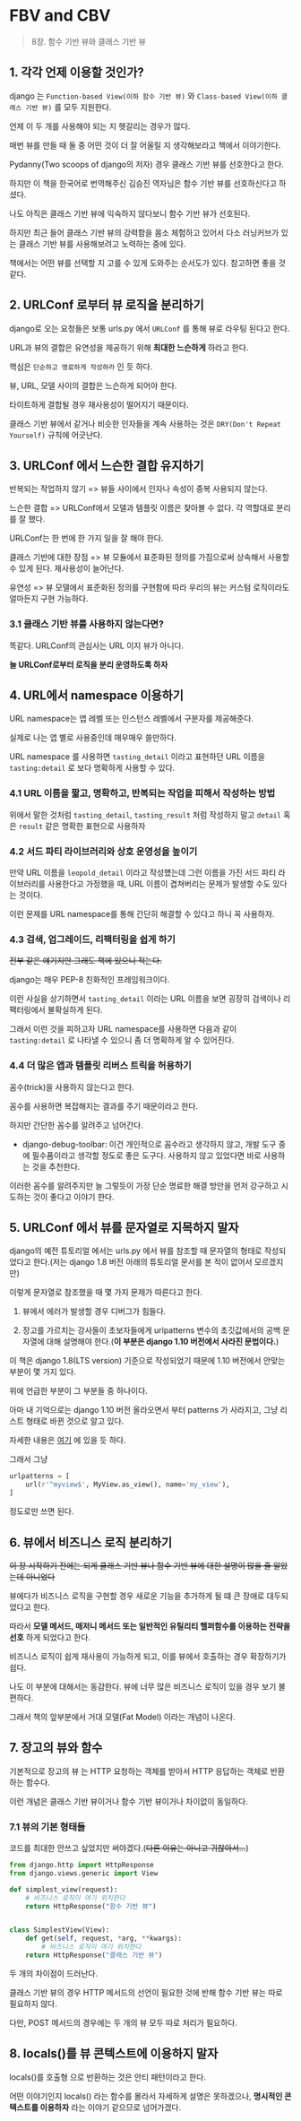 # FBV and CBV
> 8장. 함수 기반 뷰와 클래스 기반 뷰

## 1. 각각 언제 이용할 것인가?
django 는 `Function-based View(이하 함수 기반 뷰)` 와 `Class-based View(이하 클래스 기반 뷰)` 를 모두 지원한다.

언제 이 두 개를 사용해야 되는 지 헷갈리는 경우가 많다.

매번 뷰를 만들 때 둘 중 어떤 것이 더 잘 어울릴 지 생각해보라고 책에서 이야기한다.

Pydanny(Two scoops of django의 저자) 경우 클래스 기반 뷰를 선호한다고 한다.

하지만 이 책을 한국어로 번역해주신 김승진 역자님은 함수 기반 뷰를 선호하신다고 하셨다.

나도 아직은 클래스 기반 뷰에 익숙하지 않다보니 함수 기반 뷰가 선호된다.

하지만 최근 들어 클래스 기반 뷰의 강력함을 몸소 체험하고 있어서 다소 러닝커브가 있는 클래스 기반 뷰를 사용해보려고 노력하는 중에 있다.

책에서는 어떤 뷰를 선택할 지 고를 수 있게 도와주는 순서도가 있다. 참고하면 좋을 것 같다.


## 2. URLConf 로부터 뷰 로직을 분리하기

django로 오는 요청들은 보통 urls.py 에서 `URLConf` 를 통해 뷰로 라우팅 된다고 한다.

URL과 뷰의 결합은 유연성을 제공하기 위해 **최대한 느슨하게** 하라고 한다.

핵심은 `단순하고 명료하게 작성하라` 인 듯 하다.

뷰, URL, 모델 사이의 결합은 느슨하게 되어야 한다.

타이트하게 결합될 경우 재사용성이 떨어지기 때문이다.

클래스 기반 뷰에서 같거나 비슷한 인자들을 계속 사용하는 것은 `DRY(Don't Repeat Yourself)` 규칙에 어긋난다.

## 3. URLConf 에서 느슨한 결합 유지하기

반복되는 작업하지 않기 => 뷰들 사이에서 인자나 속성이 중복 사용되지 않는다.

느슨한 결합 => URLConf에서 모델과 템플릿 이름은 찾아볼 수 없다. 각 역할대로 분리를 잘 했다.

URLConf는 한 번에 한 가지 일을 잘 해야 한다.

클래스 기반에 대한 장점 => 뷰 모듈에서 표준화된 정의를 가짐으로써 상속해서 사용할 수 있게 된다. 재사용성이 늘어난다.

유연성 => 뷰 모델에서 표준화된 정의를 구현함에 따라 우리의 뷰는 커스텀 로직이라도 얼마든지 구현 가능하다.

### 3.1 클래스 기반 뷰를 사용하지 않는다면?

똑같다. URLConf의 관심사는 URL 이지 뷰가 아니다.

**늘 URLConf로부터 로직을 분리 운영하도록 하자**


## 4. URL에서 namespace 이용하기

URL namespace는 앱 레벨 또는 인스턴스 레벨에서 구분자를 제공해준다.

실제로 나는 앱 별로 사용중인데 매우매우 쓸만하다.

URL namespace 를 사용하면 `tasting_detail` 이라고 표현하던 URL 이름을 `tasting:detail` 로 보다 명확하게 사용할 수 있다.

### 4.1 URL 이름을 짧고, 명확하고, 반복되는 작업을 피해서 작성하는 방법

위에서 말한 것처럼 `tasting_detail`, `tasting_result` 처럼 작성하지 말고 `detail` 혹은 `result` 같은 명확한 표현으로 사용하자

### 4.2 서드 파티 라이브러리와 상호 운영성을 높이기

만약 URL 이름을 `leopold_detail` 이라고 작성헀는데 그런 이름을 가진 서드 파티 라이브러리를 사용한다고 가정했을 때, URL 이름이 겹쳐버리는 문제가 발생할 수도 있다는 것이다.

이런 문제를 URL namespace를 통해 간단히 해결할 수 있다고 하니 꼭 사용하자.

### 4.3 검색, 업그레이드, 리팩터링을 쉽게 하기

~~전부 같은 얘기지만 그래도 책에 있으니 적는다.~~

django는 매우 PEP-8 친화적인 프레임워크이다.

이런 사실을 상기하면서 `tasting_detail` 이라는 URL 이름을 보면 굉장히 검색이나 리팩터링에서 불확실하게 된다.

그래서 이런 것을 피하고자 URL namespace를 사용하면 다음과 같이 `tasting:detail` 로 나타낼 수 있으니 좀 더 명확하게 알 수 있어진다.

### 4.4 더 많은 앱과 템플릿 리버스 트릭을 허용하기

꼼수(trick)을 사용하지 않는다고 한다.

꼼수를 사용하면 복잡해지는 결과를 주기 때문이라고 한다.

하지만 간단한 꼼수를 알려주고 넘어간다.

- django-debug-toolbar: 이건 개인적으로 꼼수라고 생각하지 않고, 개발 도구 중에 필수품이라고 생각할 정도로 좋은 도구다. 사용하지 않고 있었다면 바로 사용하는 것을 추천한다.

이러한 꼼수를 알려주지만 늘 그렇듯이 가장 단순 명료한 해결 방안을 먼저 강구하고 시도하는 것이 좋다고 이야기 한다.


## 5. URLConf 에서 뷰를 문자열로 지목하지 말자

django의 예전 튜토리얼 에서는 urls.py 에서 뷰를 참조할 때 문자열의 형태로 작성되었다고 한다.(저는 django 1.8 버전 아래의 튜토리얼 문서를 본 적이 없어서 모르겠지만)

이렇게 문자열로 참조했을 때 몇 가지 문제가 따른다고 한다.

1. 뷰에서 에러가 발생할 경우 디버그가 힘들다.

2. 장고를 가르치는 강사들이 초보자들에게 urlpatterns 변수의 초깃값에서의 공백 문자열에 대해 설명해야 한다.(**이 부분은 django 1.10 버전에서 사라진 문법이다.**)

이 책은 django 1.8(LTS version) 기준으로 작성되었기 때문에 1.10 버전에서 안맞는 부분이 몇 가지 있다.

위에 언급한 부분이 그 부분들 중 하나이다.

아마 내 기억으로는 django 1.10 버전 올라오면서 부터 patterns 가 사라지고, 그냥 리스트 형태로 바뀐 것으로 알고 있다.

자세한 내용은 [여기](https://docs.djangoproject.com/en/1.10/releases/1.10/#features-removed-in-1-10) 에 있을 듯 하다.

그래서 그냥 

```python
urlpatterns = [
    url(r'^myview$', MyView.as_view(), name='my_view'),
]
```

정도로만 쓰면 된다.


## 6. 뷰에서 비즈니스 로직 분리하기

~~이 장 시작하기 전에는 되게 클래스 기반 뷰나 함수 기반 뷰에 대한 설명이 많을 줄 알았는데 아니었다~~

뷰에다가 비즈니스 로직을 구현할 경우 새로운 기능을 추가하게 될 떄 큰 장애로 대두되었다고 한다.

따라서 **모델 메서드, 매저니 메서드 또는 일반적인 유틸리티 헬퍼함수를 이용하는 전략을 선호** 하게 되었다고 한다.

비즈니스 로직이 쉽게 재사용이 가능하게 되고, 이를 뷰에서 호출하는 경우 확장하기가 쉽다.

나도 이 부분에 대해서는 동감한다. 뷰에 너무 많은 비즈니스 로직이 있을 경우 보기 불편하다.

그래서 책의 앞부분에서 거대 모델(Fat Model) 이라는 개념이 나온다.

## 7. 장고의 뷰와 함수

기본적으로 장고의 뷰 는 HTTP 요청하는 객체를 받아서 HTTP 응답하는 객체로 반환하는 함수다.

이런 개념은 클래스 기반 뷰이거나 함수 기반 뷰이거나 차이없이 동일하다.

### 7.1 뷰의 기본 형태들

코드를 최대한 안쓰고 싶었지만 써야겠다.(~~다른 이유는 아니고 귀찮아서...~~)

```python
from django.http import HttpResponse
from django.views.generic import View

def simplest_view(request):
    # 비즈니스 로직이 여기 위치한다
    return HttpResponse("함수 기반 뷰")


class SimplestView(View):
    def get(self, request, *arg, **kwargs):
        # 비즈니스 로직이 여기 위치한다
    return HttpResponse("클래스 기반 뷰")
```

두 개의 차이점이 드러난다.

클래스 기반 뷰의 경우 HTTP 메서드의 선언이 필요한 것에 반해 함수 기반 뷰는 따로 필요하지 않다.

다만, POST 메서드의 경우에는 두 개의 뷰 모두 따로 처리가 필요하다.


## 8. locals()를 뷰 콘텍스트에 이용하지 말자

locals()를 호출형 으로 반환하는 것은 안티 패턴이라고 한다.

어떤 이야기인지 locals() 라는 함수를 몰라서 자세하게 설명은 못하겠으나, **명시적인 콘텍스트를 이용하자** 라는 이야기 같으므로 넘어가겠다.

